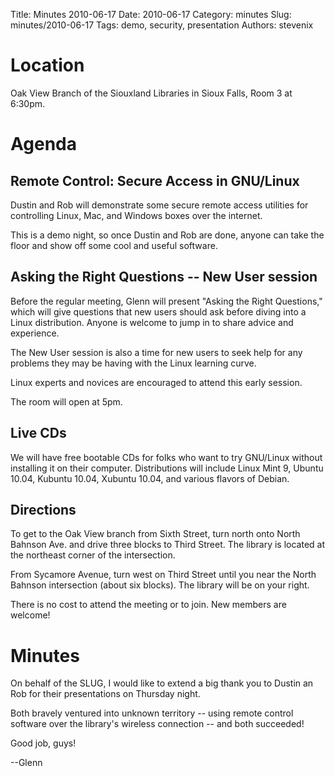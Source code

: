 Title: Minutes 2010-06-17
Date: 2010-06-17
Category: minutes
Slug: minutes/2010-06-17
Tags: demo, security, presentation
Authors: stevenix

Location
========

Oak View Branch of the Siouxland Libraries in Sioux Falls, Room 3 at
6:30pm.

Agenda
======

Remote Control: Secure Access in GNU/Linux
------------------------------------------

<!-- PELICAN_BEGIN_SUMMARY -->
Dustin and Rob will demonstrate some secure remote access utilities for
controlling Linux, Mac, and Windows boxes over the internet.

This is a demo night, so once Dustin and Rob are done, anyone can take
the floor and show off some cool and useful software.
<!-- PELICAN_END_SUMMARY -->

Asking the Right Questions -- New User session
----------------------------------------------

Before the regular meeting, Glenn will present "Asking the Right
Questions," which will give questions that new users should ask before
diving into a Linux distribution. Anyone is welcome to jump in to share
advice and experience.

The New User session is also a time for new users to seek help for any
problems they may be having with the Linux learning curve.

Linux experts and novices are encouraged to attend this early session.

The room will open at 5pm.

Live CDs
--------

We will have free bootable CDs for folks who want to try GNU/Linux
without installing it on their computer. Distributions will include
Linux Mint 9, Ubuntu 10.04, Kubuntu 10.04, Xubuntu 10.04, and various
flavors of Debian.

Directions
----------

To get to the Oak View branch from Sixth Street, turn north onto North
Bahnson Ave. and drive three blocks to Third Street. The library is
located at the northeast corner of the intersection.

From Sycamore Avenue, turn west on Third Street until you near the North
Bahnson intersection (about six blocks). The library will be on your
right.

There is no cost to attend the meeting or to join. New members are
welcome!

Minutes
=======

On behalf of the SLUG, I would like to extend a big thank you to Dustin
an Rob for their presentations on Thursday night.

Both bravely ventured into unknown territory -- using remote control
software over the library's wireless connection -- and both succeeded!

Good job, guys!

--Glenn
